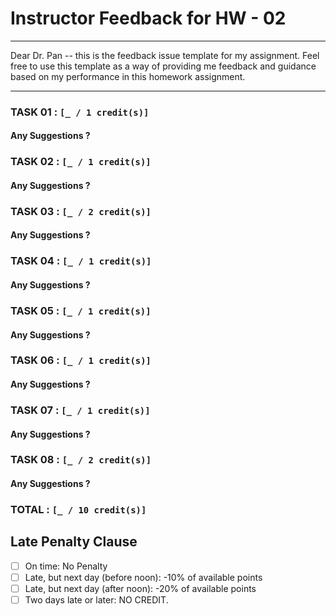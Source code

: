 # Instructor Feedback for HW - 02
---

Dear Dr. Pan -- this is the feedback issue template for my assignment. Feel free to use this template as a way of providing me feedback and guidance based on my performance in this homework assignment.

---

### TASK 01 : `[_ / 1 credit(s)]`
#### Any Suggestions ?

### TASK 02 : `[_ / 1 credit(s)]`
#### Any Suggestions ?

### TASK 03 : `[_ / 2 credit(s)]`
#### Any Suggestions ?

### TASK 04 : `[_ / 1 credit(s)]`
#### Any Suggestions ?

### TASK 05 : `[_ / 1 credit(s)]`
#### Any Suggestions ?

### TASK 06 : `[_ / 1 credit(s)]`
#### Any Suggestions ?

### TASK 07 : `[_ / 1 credit(s)]`
#### Any Suggestions ?

### TASK 08 : `[_ / 2 credit(s)]`
#### Any Suggestions ?

### TOTAL   : `[_ / 10 credit(s)]`

## Late Penalty Clause
- [ ] On time: No Penalty
- [ ] Late, but next day (before noon): -10% of available points
- [ ] Late, but next day (after noon): -20% of available points
- [ ] Two days late or later: NO CREDIT.